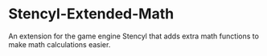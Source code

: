 # Stencyl-Extended-Math
An extension for the game engine Stencyl that adds extra math functions to make math calculations easier.
